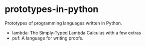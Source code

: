 # prototypes-in-python
Prototypes of programming languages written in Python.

* lambda: The Simply-Typed Lambda Calculus with a few extras
* puf: A language for writing proofs.
